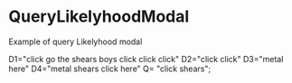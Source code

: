 # QueryLikelyhoodModal
Example of query Likelyhood modal

D1="click go the shears boys click click click"
D2="click click"
D3="metal here"
D4="metal shears click here"
Q= "click shears";
